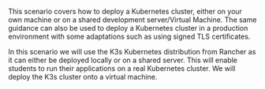 This scenario covers how to deploy a Kubernetes cluster, either on your own machine or on a shared development server/Virtual Machine. The same guidance can also be used to deploy a Kubernetes cluster in a production environment with some adaptations such as using signed TLS certificates.

In this scenario we will use the K3s Kubernetes distribution from Rancher as it can either be deployed locally or on a shared server. This will enable students to run their applications on a real Kubernetes cluster. We will deploy the K3s cluster onto a virtual machine.
